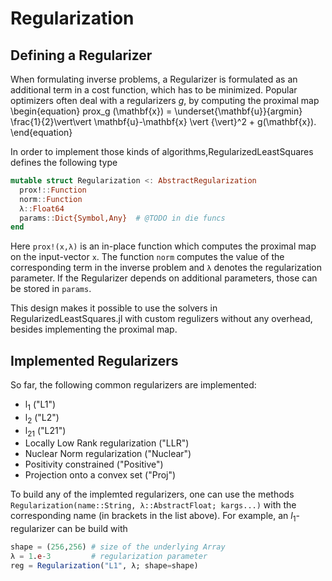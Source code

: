 # Regularization

## Defining a Regularizer
When formulating inverse problems, a Regularizer is formulated as an additional term in a cost function, which has to be minimized. Popular optimizers often deal with a regularizers $g$, by computing the proximal map
\begin{equation}
  prox_g (\mathbf{x}) = \underset{\mathbf{u}}{argmin} \frac{1}{2}\vert\vert \mathbf{u}-\mathbf{x} \vert {\vert}^2 + g(\mathbf{x}).
\end{equation}

In order to implement those kinds of algorithms,RegularizedLeastSquares defines the following type
```julia
mutable struct Regularization <: AbstractRegularization
  prox!::Function
  norm::Function
  λ::Float64
  params::Dict{Symbol,Any}  # @TODO in die funcs
end
```
Here `prox!(x,λ)` is an in-place function which computes the proximal map on the input-vector `x`. The function `norm` computes the value of the corresponding term in the inverse problem and `λ` denotes the regularization parameter. If the Regularizer depends on additional parameters, those can be stored in `params`.

This design makes it possible to use the solvers in RegularizedLeastSquares.jl with custom regulizers without any overhead, besides implementing the proximal map.

## Implemented Regularizers
So far, the following common regularizers are implemented:
 * l$_1$ ("L1")
 * l$_2$ ("L2")
 * l$_{21}$ ("L21")
 * Locally Low Rank regularization ("LLR")
 * Nuclear Norm regularization ("Nuclear")
 * Positivity constrained ("Positive")
 * Projection onto a convex set ("Proj")

To build any of the implemted regularizers, one can use the methods `Regularization(name::String, λ::AbstractFloat; kargs...)` with the corresponding name (in brackets in the list above). For example, an $l_1$-regularizer can be build with
```julia
shape = (256,256) # size of the underlying Array
λ = 1.e-3         # regularization parameter
reg = Regularization("L1", λ; shape=shape)
```
